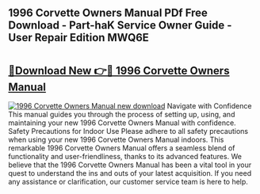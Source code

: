 ## 1996 Corvette Owners Manual PDf Free Download - Part-haK Service Owner Guide - User Repair Edition MWQ6E

# <h2><a href="http://bc14330.oget.top/?id=1996+Corvette+Owners+Manual">🔗Download New 👉🔴 1996 Corvette Owners Manual</a></h2>

[![1996 Corvette Owners Manual new download](https://i.imgur.com/5g1atiW.png)](http://bc14330.oget.top/?id=1996+Corvette+Owners+Manual)
Navigate with Confidence This manual guides you through the process of setting up, using, and maintaining your new 1996 Corvette Owners Manual with confidence. Safety Precautions for Indoor Use Please adhere to all safety precautions when using your new 1996 Corvette Owners Manual indoors. This remarkable 1996 Corvette Owners Manual offers a seamless blend of functionality and user-friendliness, thanks to its advanced features. We believe that the 1996 Corvette Owners Manual has been a vital tool in your quest to understand the ins and outs of your latest acquisition. If you need any assistance or clarification, our customer service team is here to help.
